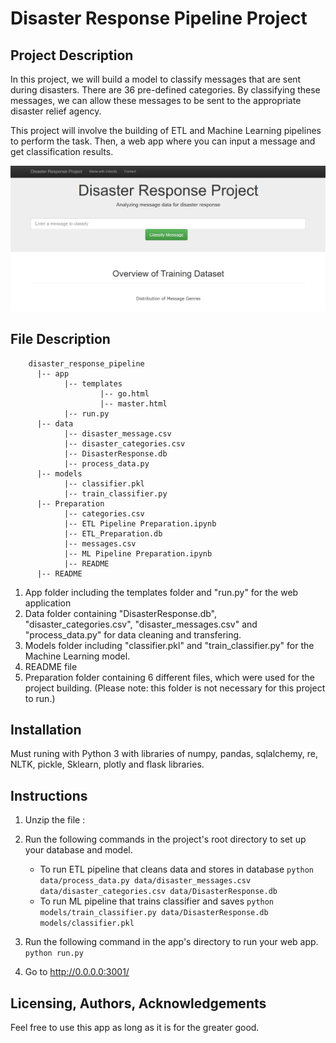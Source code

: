 # Disaster Response Pipeline Project

## Project Description
In this project, we will build a model to classify messages that are sent during disasters. There are 36 pre-defined categories.
By classifying these messages, we can allow these messages to be sent to the appropriate disaster relief agency.

This project will involve the building of ETL and Machine Learning pipelines to perform the task. Then, a web app where you can input a message and get classification results.

![Screenshot of App](Intro.PNG)

## File Description

        disaster_response_pipeline
          |-- app
                |-- templates
                        |-- go.html
                        |-- master.html
                |-- run.py
          |-- data
                |-- disaster_message.csv
                |-- disaster_categories.csv
                |-- DisasterResponse.db
                |-- process_data.py
          |-- models
                |-- classifier.pkl
                |-- train_classifier.py
          |-- Preparation
                |-- categories.csv
                |-- ETL Pipeline Preparation.ipynb
                |-- ETL_Preparation.db
                |-- messages.csv
                |-- ML Pipeline Preparation.ipynb
                |-- README
          |-- README


1. App folder including the templates folder and "run.py" for the web application
2. Data folder containing "DisasterResponse.db", "disaster_categories.csv", "disaster_messages.csv" and "process_data.py" for data cleaning and transfering.
3. Models folder including "classifier.pkl" and "train_classifier.py" for the Machine Learning model.
4. README file
5. Preparation folder containing 6 different files, which were used for the project building. (Please note: this folder is not necessary for this project to run.)

## Installation
Must runing with Python 3 with libraries of numpy, pandas, sqlalchemy, re, NLTK, pickle, Sklearn, plotly and flask libraries.

## Instructions
1. Unzip the file : 
2. Run the following commands in the project's root directory to set up your database and model.

    - To run ETL pipeline that cleans data and stores in database
        `python data/process_data.py data/disaster_messages.csv data/disaster_categories.csv data/DisasterResponse.db`
    - To run ML pipeline that trains classifier and saves
        `python models/train_classifier.py data/DisasterResponse.db models/classifier.pkl`

3. Run the following command in the app's directory to run your web app.
    `python run.py`

4. Go to http://0.0.0.0:3001/

## Licensing, Authors, Acknowledgements
Feel free to use this app as long as it is for the greater good.

